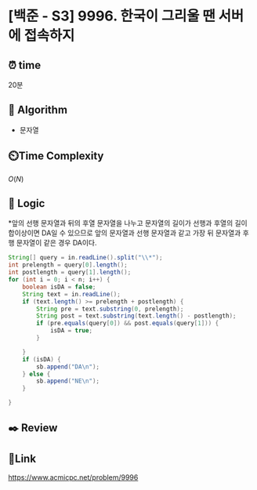 # [백준 - S3] 9996. 한국이 그리울 땐 서버에 접속하지

## ⏰ **time**

20분

## :pushpin: **Algorithm**

- 문자열


## ⏲️**Time Complexity**

$O(N)$

## :round_pushpin: **Logic**
*앞의 선행 문자열과 뒤의 후열 문자열을 나누고 문자열의 길이가 선행과 후열의 길이 합이상이면 DA일 수 있으므로 앞의 문자열과 선행 문자열과 같고 가장 뒤 문자열과 후행 문자열이 같은 경우 DA이다.  
```java
String[] query = in.readLine().split("\\*");
int prelength = query[0].length();
int postlength = query[1].length();
for (int i = 0; i < n; i++) {
	boolean isDA = false;
	String text = in.readLine();
	if (text.length() >= prelength + postlength) {
		String pre = text.substring(0, prelength);
		String post = text.substring(text.length() - postlength);
		if (pre.equals(query[0]) && post.equals(query[1])) {
			isDA = true;
		}

	}
	if (isDA) {
		sb.append("DA\n");
	} else {
		sb.append("NE\n");
	}

}
```

## :black_nib: **Review**

## 📡**Link**

https://www.acmicpc.net/problem/9996

